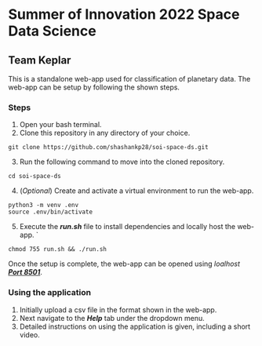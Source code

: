 # Summer of Innovation 2022 Space Data Science

## Team Keplar

This is a standalone web-app used for classification of planetary data. The web-app can be setup by following the shown steps.

### Steps
1. Open your bash terminal.
2. Clone this repository in any directory of your choice.

```
git clone https://github.com/shashankp28/soi-space-ds.git
```
3. Run the following command to move into the cloned repository.

```
cd soi-space-ds
```
4. (*Optional*) Create and activate a virtual environment to run the web-app.
```
python3 -m venv .env
source .env/bin/activate
```
5. Execute the ***run.sh*** file to install dependencies and locally host the web-app. `
```
chmod 755 run.sh && ./run.sh
```

Once the setup is complete, the web-app can be opened using *loalhost* ***[Port 8501](http://192.168.0.103:8501)***.

### Using the application
1. Initially upload a csv file in the format shown in the web-app.
2. Next navigate to the ***Help*** tab under the dropdown menu.
3. Detailed instructions on using the application is given, including a short video.

